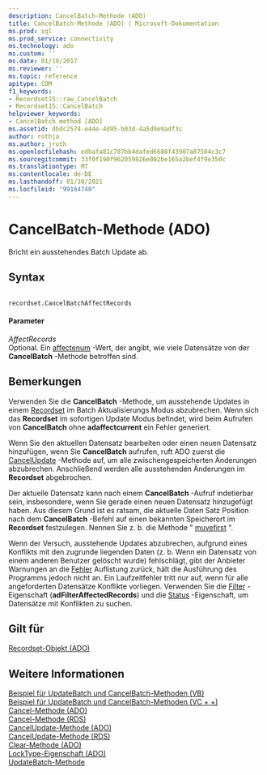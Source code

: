 ```yaml
---
description: CancelBatch-Methode (ADO)
title: CancelBatch-Methode (ADO) | Microsoft-Dokumentation
ms.prod: sql
ms.prod_service: connectivity
ms.technology: ado
ms.custom: ''
ms.date: 01/19/2017
ms.reviewer: ''
ms.topic: reference
apitype: COM
f1_keywords:
- Recordset15::raw_CancelBatch
- Recordset15::CancelBatch
helpviewer_keywords:
- CancelBatch method [ADO]
ms.assetid: dbdc2574-e44e-4d95-b03d-4a5d9e9adf3c
author: rothja
ms.author: jroth
ms.openlocfilehash: edbafa81c787bb4dafed6688f43907a87504c3c7
ms.sourcegitcommit: 33f0f190f962059826e002be165a2bef4f9e350c
ms.translationtype: MT
ms.contentlocale: de-DE
ms.lasthandoff: 01/30/2021
ms.locfileid: "99164740"
---
```

# <a name="cancelbatch-method-ado"></a>CancelBatch-Methode (ADO)
Bricht ein ausstehendes Batch Update ab.  
  
## <a name="syntax"></a>Syntax  
  
```  
  
recordset.CancelBatchAffectRecords  
```  
  
#### <a name="parameters"></a>Parameter  
 *AffectRecords*  
 Optional. Ein [affectenum](./affectenum.md) -Wert, der angibt, wie viele Datensätze von der **CancelBatch** -Methode betroffen sind.  
  
## <a name="remarks"></a>Bemerkungen  
 Verwenden Sie die **CancelBatch** -Methode, um ausstehende Updates in einem [Recordset](./recordset-object-ado.md) im Batch Aktualisierungs Modus abzubrechen. Wenn sich das **Recordset** im sofortigen Update Modus befindet, wird beim Aufrufen von **CancelBatch** ohne **adaffectcurrent** ein Fehler generiert.  
  
 Wenn Sie den aktuellen Datensatz bearbeiten oder einen neuen Datensatz hinzufügen, wenn Sie **CancelBatch** aufrufen, ruft ADO zuerst die [CancelUpdate](./cancelupdate-method-ado.md) -Methode auf, um alle zwischengespeicherten Änderungen abzubrechen. Anschließend werden alle ausstehenden Änderungen im **Recordset** abgebrochen.  
  
 Der aktuelle Datensatz kann nach einem **CancelBatch** -Aufruf indetierbar sein, insbesondere, wenn Sie gerade einen neuen Datensatz hinzugefügt haben. Aus diesem Grund ist es ratsam, die aktuelle Daten Satz Position nach dem **CancelBatch** -Befehl auf einen bekannten Speicherort im **Recordset** festzulegen. Nennen Sie z. b. die Methode " [muvefirst](./movefirst-movelast-movenext-and-moveprevious-methods-ado.md) ".  
  
 Wenn der Versuch, ausstehende Updates abzubrechen, aufgrund eines Konflikts mit den zugrunde liegenden Daten (z. b. Wenn ein Datensatz von einem anderen Benutzer gelöscht wurde) fehlschlägt, gibt der Anbieter Warnungen an die [Fehler](./errors-collection-ado.md) Auflistung zurück, hält die Ausführung des Programms jedoch nicht an. Ein Laufzeitfehler tritt nur auf, wenn für alle angeforderten Datensätze Konflikte vorliegen. Verwenden Sie die [Filter](./filter-property.md) -Eigenschaft (**adFilterAffectedRecords**) und die [Status](./status-property-ado-recordset.md) -Eigenschaft, um Datensätze mit Konflikten zu suchen.  
  
## <a name="applies-to"></a>Gilt für  
 [Recordset-Objekt (ADO)](./recordset-object-ado.md)  
  
## <a name="see-also"></a>Weitere Informationen  
 [Beispiel für UpdateBatch und CancelBatch-Methoden (VB)](./updatebatch-and-cancelbatch-methods-example-vb.md)   
 [Beispiel für UpdateBatch und CancelBatch-Methoden (VC + +)](./updatebatch-and-cancelbatch-methods-example-vc.md)   
 [Cancel-Methode (ADO)](./cancel-method-ado.md)   
 [Cancel-Methode (RDS)](../rds-api/cancel-method-rds.md)   
 [CancelUpdate-Methode (ADO)](./cancelupdate-method-ado.md)   
 [CancelUpdate-Methode (RDS)](../rds-api/cancelupdate-method-rds.md)   
 [Clear-Methode (ADO)](./clear-method-ado.md)   
 [LockType-Eigenschaft (ADO)](./locktype-property-ado.md)   
 [UpdateBatch-Methode](./updatebatch-method.md)